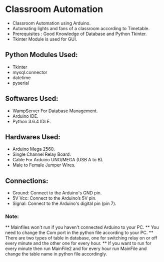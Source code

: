 # Classroom Automation
* Classroom Automation using Arduino.
* Automating lights and fans of a classroom according to Timetable.
* Prerequisites : Good Knowledge of Database and Python Tkinter.
* Tkinter Module is used for GUI.


## Python Modules Used:
* Tkinter
* mysql.connector
* datetime
* pyserial

## Softwares Used:
* WampServer For Database Management.
* Arduino IDE.
* Python 3.6.4 IDLE.

## Hardwares Used:
* Arduino Mega 2560.
* Single Channel Relay Board.
* Cable For Arduino UNO/MEGA (USB A to B).
* Male to Female Jumper Wires.

## Connections:
* Ground: Connect to the Arduino's GND pin.
* 5V Vcc: Connect to the Arduino’s 5V pin.
* Signal: Connect to the Arduino's digital pin (pin 7).

### Note:
** Mainfiles won't run if you haven't connected Arduino to your PC.
** You need to change the Com port in the python file according to your PC.
** There are two types of table in database, one for switching relay on or off every minute and the other one for every hour.
** If you want to run for every minute then run MainFile2 and for every hour run MainFile and change the table name in python file accordingly.



